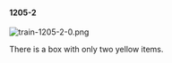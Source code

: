 #### 1205-2
![train-1205-2-0.png](https://github.com/lil-lab/nlvr/raw/master/nlvr/train/images/12/train-1205-2-0.png "train-1205-2-0.png")

There is a box with only two yellow items.